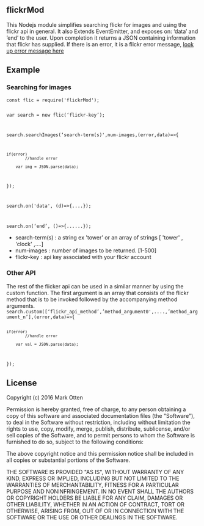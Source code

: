 <h2>flickrMod</h2>
 This Nodejs module simplifies searching flickr for images and using the flickr api in general. It also Extends EventEmitter, and exposes on: ‘data’ and ’end’ to the user.
  Upon completion it returns a JSON containing information that flickr has supplied.
 If there is an error, it is a flickr error message,  <a href="https://www.flickr.com/services/api/"> look up error message here </a>

<h2>Example</h2>
<h3>Searching for images</h3>
<code>const flic = require('flickrMod');

var search = new flic(‘flickr-key’);

search.searchImages(‘search-term(s)',num-images,(error,data)=>{
        
	if(error)
        	//handle error

        var img = JSON.parse(data);
});

search.on('data', (d)=>{....});

search.on(‘end’, ()=>{......});
</code><ul>
<li>search-term(s) : a string ex 'tower' or an array of strings [ 'tower' , 'clock' ,….]</li>
<li>num-images : number of images to be returned. [1-500]</li>
<li>flickr-key : api key associated with your flickr account</li>
</ul>
<h3>Other API</h3>
 The rest of the flicker api can be used in a similar manner by using the custom function. The first argument is an array that consists of the flickr method that is to be 
invoked followed by the accompanying method arguments.
<code>search.custom([‘flickr_api_method’,’method_argument0',....,’method_argument_n’],(error,data)=>{

	if(error)
        	//handle error

        var val = JSON.parse(data);
});
</code>

<h2>License</h2>
 Copyright (c) 2016  Mark Otten

Permission is hereby granted, free of charge, to any person obtaining a copy of this software and associated documentation files (the "Software"), to deal in the Software without restriction, including without limitation the rights to use, copy, modify, merge, publish, distribute, sublicense, and/or sell copies of the Software, and to permit persons to whom the Software is furnished to do so, subject to the following conditions:

The above copyright notice and this permission notice shall be included in all copies or substantial portions of the Software.

THE SOFTWARE IS PROVIDED "AS IS", WITHOUT WARRANTY OF ANY KIND, EXPRESS OR IMPLIED, INCLUDING BUT NOT LIMITED TO THE WARRANTIES OF MERCHANTABILITY, FITNESS FOR A PARTICULAR PURPOSE AND NONINFRINGEMENT. IN NO EVENT SHALL THE AUTHORS OR COPYRIGHT HOLDERS BE LIABLE FOR ANY CLAIM, DAMAGES OR OTHER LIABILITY, WHETHER IN AN ACTION OF CONTRACT, TORT OR OTHERWISE, ARISING FROM, OUT OF OR IN CONNECTION WITH THE SOFTWARE OR THE USE OR OTHER DEALINGS IN THE SOFTWARE.
